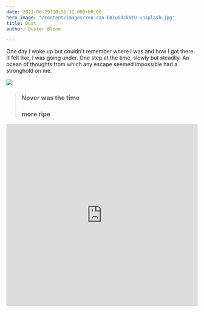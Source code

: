 ```yaml
---
date: 2021-08-29T10:56:32.000+00:00
hero_image: "/content/images/ren-ran-bBiuSdck8tU-unsplash.jpg"
title: Dust
author: Duster Bloom

---
```

One day I woke up but couldn't remember where I was and how I got there. It felt like, I was going under. One step at the time, slowly but steadily. An ocean of thoughts from which any escape seemed impossible had a stronghold on me.

![](/content/images/anomaly-oRskqiH7FNc-unsplash.jpg)

> ### Never was the time
>
> ### more ripe

<div class="embed-responsive ">
<iframe src=https://audius.co/embed/track/dEgz0?flavor=card width="100%" height="480" allow="encrypted-media" style="border: none;"></iframe></div>
